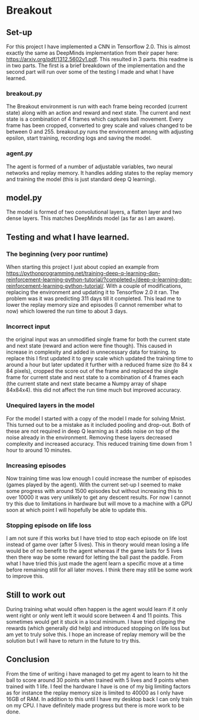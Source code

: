 # Breakout

## Set-up

For this project I have implemented a CNN in Tensorflow 2.0. This is almost exactly the same as DeepMinds implementation from their paper here: https://arxiv.org/pdf/1312.5602v1.pdf. This resulted in 3 parts. this readme is in two parts. The first is a brief breakdown of the implementation and the second part will run over some of the testing I made and what I have learned.

### breakout.py

The Breakout environment is run with each frame being recorded (current state) along with an action and reward and next state. The current and next state is a combination of 4 frames which captures ball movement. Every frame has been cropped, converted to grey scale and values changed to be between 0 and 255. breakout.py runs the environment among with adjusting epsilon, start training, recording logs and saving the model.

### agent.py

The agent is formed of a number of adjustable variables, two neural networks and replay memory. It handles adding states to the replay memory and training the model (this is just standard deep Q learning).

## model.py

The model is formed of two convolutional layers, a flatten layer and two dense layers. This matches DeepMinds model (as far as I am aware).


## Testing and what I have learned.

### The beginning (very poor runtime)

When starting this project I just about copied an example from https://pythonprogramming.net/training-deep-q-learning-dqn-reinforcement-learning-python-tutorial/?completed=/deep-q-learning-dqn-reinforcement-learning-python-tutorial/. With a couple of modifications, replacing the environment and updating it to Tensorflow 2.0 it ran. The problem was it was predicting 311 days till it completed. This lead me to lower the replay memory size and episodes (I cannot remember what to now) which lowered the run time to about 3 days.

### Incorrect input 

the original input was an unmodified single frame for both the current state and next state (reward and action were fine though). This caused in increase in complexity and added in unnecessary data for training. to replace this I first updated it to grey scale which updated the training time to around a hour but later updated it further with a reduced frame size (to 84 x 84 pixels), cropped the score out of the frame and replaced the single frame for current state and next state to a combination of 4 frames each (the current state and next state became a Numpy array of shape 84x84x4). this did not affect the run time much but improved accuracy.

### Unequired layers in the model

For the model I started with a copy of the model I made for solving Mnist. This turned out to be a mistake as it included pooling and drop-out. Both of these are not required in deep Q learning as it adds noise on top of the noise already in the environment. Removing these layers decreased complexity and increased accuracy. This reduced training time down from 1 hour to around 10 minutes.

### Increasing episodes

Now training time was low enough I could increase the number of episodes (games played by the agent). With the current set-up I seemed to make some progress with around 1500 episodes but without increasing this to over 10000 it was very unlikely to get any descent results. For now I cannot try this due to limitations in hardware but will move to a machine with a GPU soon at which point I will hopefully be able to update this.

### Stopping episode on life loss

I am not sure if this works but I have tried to stop each episode on life lost instead of game over (after 5 lives). This in theory would mean losing a life would be of no benefit to the agent whereas if the game lasts for 5 lives then there way be some reward for letting the ball past the paddle. From what I have tried this just made the agent learn a specific move at a time before remaining still for all later moves. I think there may still be some work to improve this.


## Still to work out

During training what would often happen is the agent would learn if it only went right or only went left it would score between 4 and 11 points. This sometimes would get it stuck in a local minimum. I have tried clipping the rewards (which generally did help) and introduced stopping on life loss but am yet to truly solve this. I hope an increase of replay memory will be the solution but I will have to return in the future to try this.

## Conclusion

From the time of writing i have managed to get my agent to learn to hit the ball to score around 30 points when trained with 5 lives and 9 points when trained with 1 life. I feel the hardware I have is one of my big limiting factors as for instance the replay memory size is limited to 40000 as I only have 16GB of RAM. In addition to this until I have my desktop back I can only train on my CPU. I have definitely made progress but there is more work to be done.
